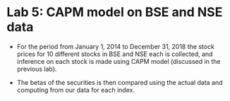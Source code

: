 # Lab 5: CAPM model on BSE and NSE data

* For the period from January 1, 2014 to December 31, 2018 the stock prices for 10 different stocks in BSE and NSE each is collected, and inference on each stock is made using CAPM model (discussed in the previous lab).

* The betas of the securities is then compared using the actual data and computing from our data for each index.